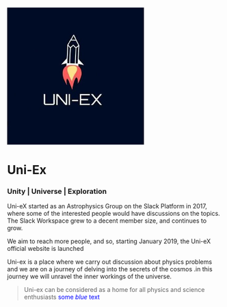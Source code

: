 ![Uni-Ex Logo](https://github.com/lycon-tryx/Uni-Ex/blob/master/Images/uni%20ex%20logo1.jpeg?raw=true)

# Uni-Ex
### Unity | Universe | Exploration


Uni-eX started as an Astrophysics Group on the Slack Platform in 2017, where some of the interested people would have discussions on the topics. The Slack Workspace grew to a decent member size, and continues to grow.

We aim to reach more people, and so, starting January 2019, the Uni-eX official website is launched

Uni-ex is a place where we carry out discussion about physics problems and we are on a journey of delving into the secrets of the cosmos .in this journey we will unravel the inner workings of the universe.

> Uni-ex can be considered as a home for all physics and science enthusiasts
<span style="color:blue">some *blue* text</span>
